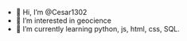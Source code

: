 - 👋 Hi, I’m @Cesar1302
- 👀 I’m interested in geocience
- 🌱 I’m currently learning python, js, html, css, SQL.
